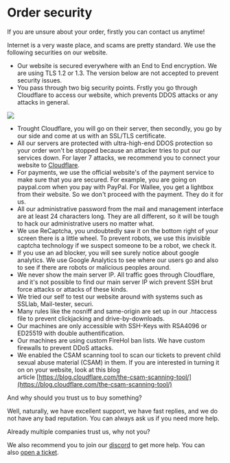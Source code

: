 # Order security

If you are unsure about your order, firstly you can contact us anytime!

Internet is a very waste place, and scams are pretty standard. We use the following securities on our website.

-   Our website is secured everywhere with an End to End encryption. We are using TLS 1.2 or 1.3. The version below are not accepted to prevent security issues.
-   You pass through two big security points. Frstly you go through Cloudflare to access our website, which prevents DDOS attacks or any attacks in general. 

![](https://i.imgur.com/LOpoFX1.png)

-   Trought Cloudflare, you will go on their server, then secondly, you go by our side and come at us with an SSL/TLS certificate. 
-   All our servers are protected with ultra-high-end DDOS protection so your order won't be stopped because an attacker tries to put our services down. For layer 7 attacks, we recommend you to connect your website to [Cloudflare](https://cloudflare.com).
-   For payments, we use the official website's of the payment service to make sure that you are secured. For example, you are going on paypal.com when you pay with PayPal. For Wallee, you get a lightbox from their website. So we don't proceed with the payment. They do it for us.
-   All our administrative password from the mail and management interface are at least 24 characters long. They are all different, so it will be tough to hack our administrative users no matter what.
-   We use ReCaptcha, you undoubtedly saw it on the bottom right of your screen there is a little wheel. To prevent robots, we use this invisible captcha technology if we suspect someone to be a robot, we check it.
-   If you use an ad blocker, you will see surely notice about google analytics. We use Google Analytics to see where our users go and also to see if there are robots or malicious peoples around.
-   We never show the main server IP. All traffic goes through Cloudflare, and it's not possible to find our main server IP wich prevent SSH brut force attacks or attacks of these kinds.
-   We tried our self to test our website around with systems such as SSLlab, Mail-tester, securi.
-   Many rules like the nosniff and same-origin are set up in our .htaccess file to prevent clickjacking and drive-by-downloads.
-   Our machines are only accessible with SSH-Keys with RSA4096 or ED25519 with double authentification.
-   Our machines are using custom FireHol ban lists. We have custom firewalls to prevent DDoS attacks.
-   We enabled the CSAM scanning tool to scan our tickets to prevent child sexual abuse material (CSAM) in them. If you are interested in turning it on on your website, look at this blog article [https://blog.cloudflare.com/the-csam-scanning-tool/](https://blog.cloudflare.com/the-csam-scanning-tool/)

And why should you trust us to buy something?

Well, naturally, we have excellent support, we have fast replies, and we do not have any bad reputation. You can always ask us if you need more help.

Already multiple companies trust us, why not you?

We also recommend you to join our [discord](https://discord.gg/Hyh5ekP) to get more help. You can also [open a ticket](https://polisystems.ch/manager/submitticket.php?step=2&deptid=2).
